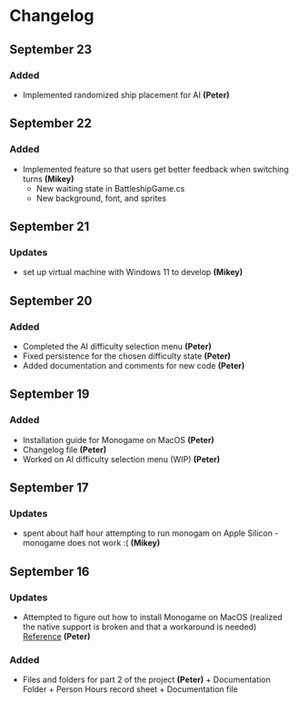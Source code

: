 # Changelog

## September 23

### Added

- Implemented randomized ship placement for AI **(Peter)**

## September 22

### Added

- Implemented feature so that users get better feedback when switching turns **(Mikey)**
  - New waiting state in BattleshipGame.cs
  - New background, font, and sprites

## September 21

### Updates

- set up virtual machine with Windows 11 to develop **(Mikey)**

## September 20

### Added

- Completed the AI difficulty selection menu **(Peter)**
- Fixed persistence for the chosen difficulty state **(Peter)**
- Added documentation and comments for new code **(Peter)**

## September 19

### Added

- Installation guide for Monogame on MacOS **(Peter)**
- Changelog file **(Peter)**
- Worked on AI difficulty selection menu (WIP) **(Peter)**

## September 17

### Updates

- spent about half hour attempting to run monogam on Apple Silicon - monogame does not work :( **(Mikey)**

## September 16

### Updates

- Attempted to figure out how to install Monogame on MacOS (realized the native support is broken and that a workaround is needed) [Reference](https://github.com/MonoGame/MonoGame/issues/8124) **(Peter)**

### Added

- Files and folders for part 2 of the project **(Peter)**
    \+ Documentation Folder
    \+ Person Hours record sheet
    \+ Documentation file